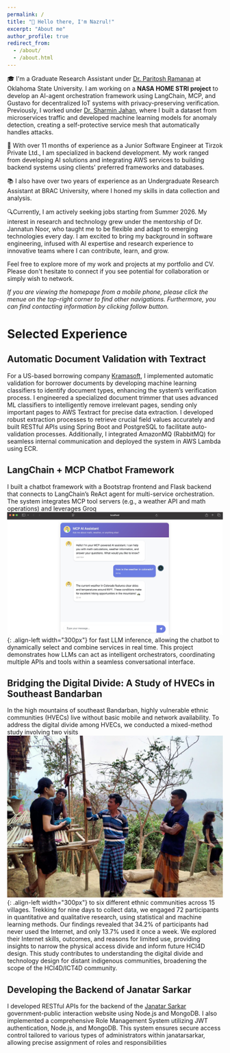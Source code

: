 ```yaml
---
permalink: /
title: "👋 Hello there, I'm Nazrul!"
excerpt: "About me"
author_profile: true
redirect_from:
  - /about/
  - /about.html
---
```




🎓 I'm a Graduate Research Assistant under [Dr. Paritosh Ramanan](https://ceat.okstate.edu/iem/people/ramanan-faculty-profile.html) at Oklahoma State University. I am working on a **NASA HOME STRI project** to develop an AI-agent orchestration framework using LangChain, MCP, and Gustavo for decentralized IoT systems with privacy-preserving verification. Previously, I worked under [Dr. Sharmin Jahan](https://experts.okstate.edu/sharmin.jahan), where I built a dataset from microservices traffic and developed machine learning models for anomaly detection, creating a self-protective service mesh that automatically handles attacks.


💼 With over 11 months of experience as a Junior Software Engineer at Tirzok Private Ltd., I am specialized in backend development. My work ranged from developing AI solutions and integrating AWS services to building backend systems using clients' preferred frameworks and databases.


📚 I also have over two years of experience as an Undergraduate Research Assistant at BRAC University, where I honed my skills in data collection and analysis.

🔍Currently, I am actively seeking jobs starting from Summer 2026. My interest in research and technology grew under the mentorship of Dr. Jannatun Noor, who taught me to be flexible and adapt to emerging technologies every day. I am excited to bring my background in software engineering, infused with AI expertise and research experience to innovative teams where I can contribute, learn, and grow.

Feel free to explore more of my work and projects at my portfolio and CV. Please don't hesitate to connect if you see potential for collaboration or simply wish to network. 

*If you are viewing the homepage from a mobile phone, please click the menue on the top-right corner to find other navigations. Furthermore, you can find contacting information by clicking follow button.*

# Selected Experience

## Automatic Document Validation with Textract

For a US-based borrowing company [Kramasoft](https://kramasoft.com/landing), I implemented automatic validation for borrower documents by developing machine learning classifiers to identify document types, enhancing the system’s verification process. I engineered a specialized document trimmer that uses advanced ML classifiers to intelligently remove irrelevant pages, sending only important pages to AWS Textract for precise data extraction. I developed robust extraction processes to retrieve crucial field values accurately and built RESTful APIs using Spring Boot and PostgreSQL to facilitate auto-validation processes. Additionally, I integrated AmazonMQ (RabbitMQ) for seamless internal communication and deployed the system in AWS Lambda using ECR. 

## LangChain + MCP Chatbot Framework 
I built a chatbot framework with a Bootstrap frontend and Flask backend that connects to LangChain’s ReAct agent for multi-service orchestration. The system integrates MCP tool servers (e.g., a weather API and math operations) and leverages Groq ![Illustration of combining vision and language modalities](images/ii.jpeg){: .align-left width="300px"} for fast LLM inference, allowing the chatbot to dynamically select and combine services in real time. This project demonstrates how LLMs can act as intelligent orchestrators, coordinating multiple APIs and tools within a seamless conversational interface.

## Bridging the Digital Divide: A Study of HVECs in Southeast Bandarban
In the high mountains of southeast Bandarban, highly vulnerable ethnic communities (HVECs) live without basic mobile and network availability. To address the digital divide among HVECs, we conducted a mixed-method study involving two visits ![Illustration of combining vision and language modalities](images/o.jpg){: .align-left width="300px"} to six different ethnic communities across 15 villages. Trekking for nine days to collect data, we engaged 72 participants in quantitative and qualitative research, using statistical and machine learning methods. Our findings revealed that 34.2% of participants had never used the Internet, and only 13.7% used it once a week. We explored their Internet skills, outcomes, and reasons for limited use, providing insights to narrow the physical access divide and inform future HCI4D design. This study contributes to understanding the digital divide and technology design for distant indigenous communities, broadening the scope of the HCI4D/ICT4D community.

## Developing the Backend of Janatar Sarkar

I developed RESTful APIs for the backend of the [Janatar Sarkar](https://janatarsarkar.gov.bd/) government-public interaction website using Node.js and MongoDB. I also implemented a comprehensive Role Management System utilizing JWT authentication, Node.js, and MongoDB. This system ensures secure access control tailored to various types of administrators within janatarsarkar, allowing precise assignment of roles and responsibilities
